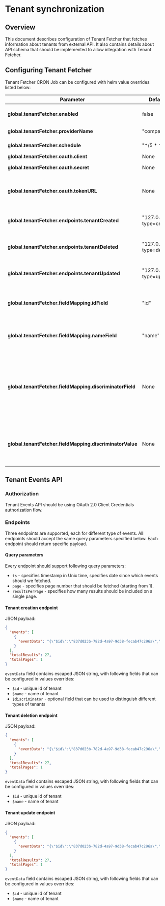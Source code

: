 # Tenant synchronization

## Overview

This document describes configuration of Tenant Fetcher that fetches information about tenants from external API.
It also contains details about API schema that should be implemented to allow integration with Tenant Fetcher.

## Configuring Tenant Fetcher

Tenant Fetcher CRON Job can be configured with helm value overrides listed below:

| Parameter | Default value | Description |
|-----------|-------------|---------------|
| **global.tenantFetcher.enabled** | false | Enables Tenant Fetcher CRON Job |
| **global.tenantFetcher.providerName** | "compass" | Name of tenants provider |
| **global.tenantFetcher.schedule** | "*/5 * * * *" | CRON Job schedule |
| **global.tenantFetcher.oauth.client** | None | OAuth 2.0 client id |
| **global.tenantFetcher.oauth.secret** | None | OAuth 2.0 client secret |
| **global.tenantFetcher.oauth.tokenURL** | None | Endpoint for fetching OAuth 2.0 access token to Tenant Events API |
| **global.tenantFetcher.endpoints.tenantCreated** | "127.0.0.1/events?type=created" | Tenant Events API endpoint for fetching created tenants |
| **global.tenantFetcher.endpoints.tenantDeleted** | "127.0.0.1/events?type=deleted" | Tenant Events API endpoint for fetching deleted tenants |
| **global.tenantFetcher.endpoints.tenantUpdated** | "127.0.0.1/events?type=updated" | Tenant Events API endpoint for fetching updated tenants |
| **global.tenantFetcher.fieldMapping.idField** | "id" | Name of field in event data payload containing tenant name |
| **global.tenantFetcher.fieldMapping.nameField** | "name" | Name of field in event data payload containing tenant id |
| **global.tenantFetcher.fieldMapping.discriminatorField** | None | Optional name of field in event data payload used to filter created tenants, if provided, only events containing this field with value specified in discriminatorValue will be used |
| **global.tenantFetcher.fieldMapping.discriminatorValue** | None | Optional value of discriminator field used to filter created tenants, used only if discriminatorField is provided  |

## Tenant Events API

### Authorization
Tenant Events API should be using OAuth 2.0 Client Credentials authorization flow.

### Endpoints

Three endpoints are supported, each for different type of events.
All endpoints should accept the same query parameters specified below.
Each endpoint should return specific payload. 

#### Query parameters

Every endpoint should support following query parameters:
- `ts` - specifies timestamp in Unix time, specifies date since which events should we fetched.
- `page` - specifies page number that should be fetched (starting from 1).
- `resultsPerPage` - specifies how many results should be included on a single page. 

#### Tenant creation endpoint

JSON payload:
```json
{
  "events": [
    {
      "eventData": "{\"$id\":\"837d023b-782d-4a97-9d38-fecab47c296a\",\"$name\":\"Tenant 1\",\"$discriminator\":\"default\"}"
    }
  ],
  "totalResults": 27, 
  "totalPages": 1
}
```

`eventData` field contains escaped JSON string, with following fields that can be configured in values overrides:
- `$id` - unique id of tenant
- `$name` - name of tenant
- `$discriminator` - optional field that can be used to distinguish different types of tenants

#### Tenant deletion endpoint

JSON payload:
```json
{
  "events": [
    {
      "eventData": "{\"$id\":\"837d023b-782d-4a97-9d38-fecab47c296a\",\"$name\":\"Tenant 1\"}"
    }
  ],
  "totalResults": 27, 
  "totalPages": 1
}
```

`eventData` field contains escaped JSON string, with following fields that can be configured in values overrides:
- `$id` - unique id of tenant
- `$name` - name of tenant

#### Tenant update endpoint

JSON payload:
```json
{
  "events": [
    {
      "eventData": "{\"$id\":\"837d023b-782d-4a97-9d38-fecab47c296a\",\"$name\":\"Tenant 1\"}"
    }
  ],
  "totalResults": 27, 
  "totalPages": 1
}
```

`eventData` field contains escaped JSON string, with following fields that can be configured in values overrides:
- `$id` - unique id of tenant
- `$name` - name of tenant